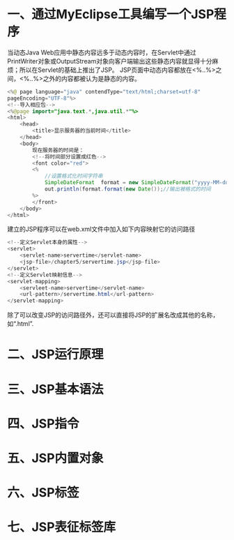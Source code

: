 # 一、通过MyEclipse工具编写一个JSP程序
当动态Java Web应用中静态内容远多于动态内容时，在Servlet中通过PrintWriter对象或OutputStream对象向客户端输出这些静态内容就显得十分麻烦；所以在Servlet的基础上推出了JSP。
JSP页面中动态内容都放在<%..%>之间，<%..%>之外的内容都被认为是静态的内容。
```java      //JSP小例子
<%@ page language="java" contendType="text/html;charset=utf-8"
pageEncoding="UTF-8"%>
<!--导入相应包-->
<%@page import="java.text.*,java.util.*"%>
<html>
    <head>
        <title>显示服务器的当前时间</title>
    </head>
    <body>
        现在服务器的时间是：
        <!--将时间部分设置成红色-->
        <font color="red">
        <%
            //设置格式化时间字符串
            SimpleDateFormat  format = new SimpleDateFormat("yyyy-MM-dd HH:mm:ss");
            out.println(format.format(new Date());//输出被格式的时间
        %>
        </front>
    </body>
</html>
```
建立的JSP程序可以在web.xml文件中加入如下内容映射它的访问路径
```java
<!--定义Servlet本身的属性-->
<servlet>
    <servlet-name>servertime</servlet-name>
    <jsp-file>/chapter5/servertime.jsp</jsp-file>
</servlet>
<!--定义Servlet映射信息-->
<servlet-mapping>
    <servleet-name>servertime</servlet-name>
    <url-pattern>/servertime.html</url-pattern>
</servlet-mapping>
```
除了可以改变JSP的访问路径外，还可以直接将JSP的扩展名改成其他的名称，如“.html”.

# 二、JSP运行原理






# 三、JSP基本语法


# 四、JSP指令

# 五、JSP内置对象


# 六、JSP标签






# 七、JSP表征标签库
